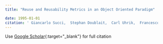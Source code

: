 ```yaml
---
title: "Reuse and Reusability Metrics in an Object Oriented Paradigm"

date: 1995-01-01
citation: ' Giancarlo Succi,  Stephan Doublait,  Carl Uhrik,  Francesco Baruchelli, &quot;Reuse and Reusability Metrics in an Object Oriented Paradigm.&quot;, 1995.'
---
```

Use [Google Scholar](https://scholar.google.com/scholar?q=Reuse+and+Reusability+Metrics+in+an+Object+Oriented+Paradigm){:target="_blank"} for full citation